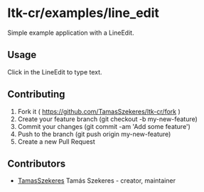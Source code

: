 # ltk-cr/examples/line_edit

Simple example application with a LineEdit.

## Usage

Click in the LineEdit to type text.

## Contributing

1. Fork it ( https://github.com/TamasSzekeres/ltk-cr/fork )
2. Create your feature branch (git checkout -b my-new-feature)
3. Commit your changes (git commit -am 'Add some feature')
4. Push to the branch (git push origin my-new-feature)
5. Create a new Pull Request

## Contributors

- [TamasSzekeres](https://github.com/TamasSzekeres) Tamás Szekeres - creator, maintainer
